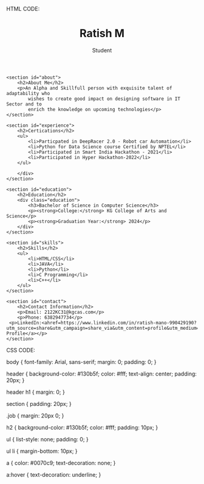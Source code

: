 HTML CODE:

<!DOCTYPE html>
<html lang="en">
<head>
    <meta charset="UTF-8">
    <meta name="viewport" content="width=device-width, initial-scale=1.0">
    <link rel="stylesheet" href="styles.css">
    <title>Your Resume Portfolio</title>
</head>

<body>
    <header>
        <h1>Ratish M</h1>
        <p>Student</p>
    </header>

    <section id="about">
        <h2>About Me</h2>
        <p>An Alpha and Skillfull person with exquisite talent of adaptability who
            wishes to create good impact on designing software in IT Sector and to
            enrich the knowledge on upcoming technologies</p>
    </section>

    <section id="experience">
        <h2>Certications</h2>
        <ul>
            <li>Particpated in DeepRacer 2.0 - Robot car Automation</li>
            <li>Python for Data Science course Certified by NPTEL</li>
            <li>Participated in Smart India Hackathon - 2021</li>
            <li>Participated in Hyper Hackathon-2022</li>
        </ul>
        
        </div>
    </section>

    <section id="education">
        <h2>Education</h2>
        <div class="education">
            <h3>Bachelor of Science in Computer Science</h3>
            <p><strong>College:</strong> KG College of Arts and Science</p>
            <p><strong>Graduation Year:</strong> 2024</p>
        </div>
    </section>

    <section id="skills">
        <h2>Skills</h2>
        <ul>
            <li>HTML/CSS</li>
            <li>JAVA</li>
            <li>Python</li>
            <li>C Programming</li>
            <li>C++</li>
        </ul>
    </section>

    <section id="contact">
        <h2>Contact Information</h2>
        <p>Email: 2122KC31@kgcas.com</p>
        <p>Phone: 6382947734</p>
     <p>LinkedIn:<ahref=https://www.linkedin.com/in/ratish-mano-990429190?utm_source=share&utm_campaign=share_via&utm_content=profile&utm_medium=android_appLinkedIn Profile</a></p>
    </section>
</body>
</html>




CSS CODE:


body {
    font-family: Arial, sans-serif;
    margin: 0;
    padding: 0;
}

header {
    background-color: #130b5f;
    color: #fff;
    text-align: center;
    padding: 20px;
}

header h1 {
    margin: 0;
}

section {
    padding: 20px;
}

.job {
    margin: 20px 0;
}

h2 {
    background-color: #130b5f;
    color: #fff;
    padding: 10px;
}

ul {
    list-style: none;
    padding: 0;
}

ul li {
    margin-bottom: 10px;
}

a {
    color: #0070c9;
    text-decoration: none;
}

a:hover {
    text-decoration: underline;
}
